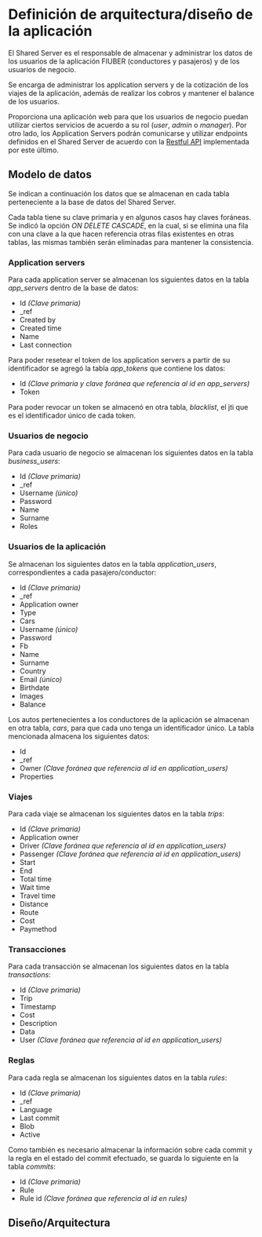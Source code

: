 # Definición de arquitectura/diseño de la aplicación

El Shared Server es el responsable de almacenar y administrar los datos de los usuarios de la aplicación FIUBER (conductores y pasajeros) y de los usuarios de negocio. 

Se encarga de administrar los application servers y de la cotización de los viajes de la aplicación, además de realizar los cobros y mantener el balance de los usuarios.

Proporciona una aplicación web para que los usuarios de negocio puedan utilizar ciertos servicios de acuerdo a su rol (*user*, *admin* o *manager*). Por otro lado, los Application Servers podrán comunicarse y utilizar endpoints definidos en el Shared Server de acuerdo con la [Restful API](https://github.com/fi-ubers/shared-server/blob/master/docs/llevameAPI.yml) implementada por este último.

## Modelo de datos

Se indican a continuación los datos que se almacenan en cada tabla perteneciente a la base de datos del Shared Server.

Cada tabla tiene su clave primaria y en algunos casos hay claves foráneas. Se indicó la opción *ON DELETE CASCADE*, en la cual, si se elimina una fila con una clave a la que hacen referencia otras filas existentes en otras tablas, las mismas también serán eliminadas para mantener la consistencia.

### Application servers

Para cada application server se almacenan los siguientes datos en la tabla *app_servers* dentro de la base de datos:
+ Id *(Clave primaria)*
+ _ref
+ Created by
+ Created time
+ Name
+ Last connection

Para poder resetear el token de los application servers a partir de su identificador se agregó la tabla *app_tokens* que contiene los datos:
+ Id *(Clave primaria y clave foránea que referencia al id en app_servers)*
+ Token

Para poder revocar un token se almacenó en otra tabla, *blacklist*, el jti que es el identificador único de cada token.

### Usuarios de negocio

Para cada usuario de negocio se almacenan los siguientes datos en la tabla *business_users*:
+ Id *(Clave primaria)*
+ _ref
+ Username *(único)*
+ Password
+ Name
+ Surname
+ Roles

### Usuarios de la aplicación

Se almacenan los siguientes datos en la tabla *application_users*, correspondientes a cada pasajero/conductor:
+ Id *(Clave primaria)*
+ _ref
+ Application owner
+ Type
+ Cars
+ Username *(único)*
+ Password
+ Fb
+ Name
+ Surname
+ Country
+ Email *(único)*
+ Birthdate
+ Images
+ Balance

Los autos pertenecientes a los conductores de la aplicación se almacenan en otra tabla, *cars*, para que cada uno tenga un identificador único. La tabla mencionada almacena los siguientes datos:
+ Id
+ _ref
+ Owner *(Clave foránea que referencia al id en application_users)*
+ Properties

### Viajes

Para cada viaje se almacenan los siguientes datos en la tabla *trips*:
+ Id *(Clave primaria)*
+ Application owner
+ Driver *(Clave foránea que referencia al id en application_users)*
+ Passenger *(Clave foránea que referencia al id en application_users)*
+ Start
+ End
+ Total time
+ Wait time
+ Travel time
+ Distance
+ Route
+ Cost
+ Paymethod

### Transacciones

Para cada transacción se almacenan los siguientes datos en la tabla *transactions*:
+ Id *(Clave primaria)*
+ Trip
+ Timestamp
+ Cost
+ Description
+ Data
+ User *(Clave foránea que referencia al id en application_users)*

### Reglas

Para cada regla se almacenan los siguientes datos en la tabla *rules*:
+ Id *(Clave primaria)*
+ _ref
+ Language
+ Last commit
+ Blob
+ Active

Como también es necesario almacenar la información sobre cada commit y la regla en el estado del commit efectuado, se guarda lo siguiente en la tabla *commits*:
+ Id *(Clave primaria)*
+ Rule
+ Rule id *(Clave foránea que referencia al id en rules)*

## Diseño/Arquitectura


